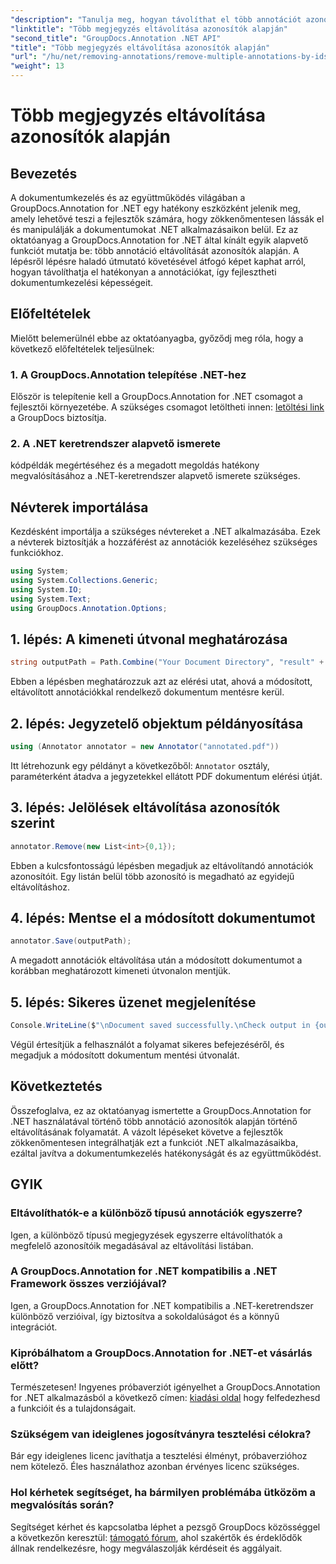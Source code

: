 ```yaml
---
"description": "Tanulja meg, hogyan távolíthat el több annotációt azonosítók alapján .NET-ben a GroupDocs.Annotation segítségével, könnyedén bővítve dokumentumkezelési képességeit."
"linktitle": "Több megjegyzés eltávolítása azonosítók alapján"
"second_title": "GroupDocs.Annotation .NET API"
"title": "Több megjegyzés eltávolítása azonosítók alapján"
"url": "/hu/net/removing-annotations/remove-multiple-annotations-by-ids/"
"weight": 13
---
```


# Több megjegyzés eltávolítása azonosítók alapján

## Bevezetés
A dokumentumkezelés és az együttműködés világában a GroupDocs.Annotation for .NET egy hatékony eszközként jelenik meg, amely lehetővé teszi a fejlesztők számára, hogy zökkenőmentesen lássák el és manipulálják a dokumentumokat .NET alkalmazásaikon belül. Ez az oktatóanyag a GroupDocs.Annotation for .NET által kínált egyik alapvető funkciót mutatja be: több annotáció eltávolítását azonosítók alapján. A lépésről lépésre haladó útmutató követésével átfogó képet kaphat arról, hogyan távolíthatja el hatékonyan a annotációkat, így fejlesztheti dokumentumkezelési képességeit.
## Előfeltételek
Mielőtt belemerülnél ebbe az oktatóanyagba, győződj meg róla, hogy a következő előfeltételek teljesülnek:
### 1. A GroupDocs.Annotation telepítése .NET-hez
Először is telepítenie kell a GroupDocs.Annotation for .NET csomagot a fejlesztői környezetébe. A szükséges csomagot letöltheti innen: [letöltési link](https://releases.groupdocs.com/annotation/net/) a GroupDocs biztosítja.
### 2. A .NET keretrendszer alapvető ismerete
kódpéldák megértéséhez és a megadott megoldás hatékony megvalósításához a .NET-keretrendszer alapvető ismerete szükséges.

## Névterek importálása
Kezdésként importálja a szükséges névtereket a .NET alkalmazásába. Ezek a névterek biztosítják a hozzáférést az annotációk kezeléséhez szükséges funkciókhoz.
```csharp
using System;
using System.Collections.Generic;
using System.IO;
using System.Text;
using GroupDocs.Annotation.Options;
```

## 1. lépés: A kimeneti útvonal meghatározása
```csharp
string outputPath = Path.Combine("Your Document Directory", "result" + Path.GetExtension("input.pdf"));
```
Ebben a lépésben meghatározzuk azt az elérési utat, ahová a módosított, eltávolított annotációkkal rendelkező dokumentum mentésre kerül.
## 2. lépés: Jegyzetelő objektum példányosítása
```csharp
using (Annotator annotator = new Annotator("annotated.pdf"))
```
Itt létrehozunk egy példányt a következőből: `Annotator` osztály, paraméterként átadva a jegyzetekkel ellátott PDF dokumentum elérési útját.
## 3. lépés: Jelölések eltávolítása azonosítók szerint
```csharp
annotator.Remove(new List<int>{0,1});
```
Ebben a kulcsfontosságú lépésben megadjuk az eltávolítandó annotációk azonosítóit. Egy listán belül több azonosító is megadható az egyidejű eltávolításhoz.
## 4. lépés: Mentse el a módosított dokumentumot
```csharp
annotator.Save(outputPath);
```
A megadott annotációk eltávolítása után a módosított dokumentumot a korábban meghatározott kimeneti útvonalon mentjük.
## 5. lépés: Sikeres üzenet megjelenítése
```csharp
Console.WriteLine($"\nDocument saved successfully.\nCheck output in {outputPath}.");
```
Végül értesítjük a felhasználót a folyamat sikeres befejezéséről, és megadjuk a módosított dokumentum mentési útvonalát.

## Következtetés
Összefoglalva, ez az oktatóanyag ismertette a GroupDocs.Annotation for .NET használatával történő több annotáció azonosítók alapján történő eltávolításának folyamatát. A vázolt lépéseket követve a fejlesztők zökkenőmentesen integrálhatják ezt a funkciót .NET alkalmazásaikba, ezáltal javítva a dokumentumkezelés hatékonyságát és az együttműködést.
## GYIK
### Eltávolíthatók-e a különböző típusú annotációk egyszerre?
Igen, a különböző típusú megjegyzések egyszerre eltávolíthatók a megfelelő azonosítóik megadásával az eltávolítási listában.
### A GroupDocs.Annotation for .NET kompatibilis a .NET Framework összes verziójával?
Igen, a GroupDocs.Annotation for .NET kompatibilis a .NET-keretrendszer különböző verzióival, így biztosítva a sokoldalúságot és a könnyű integrációt.
### Kipróbálhatom a GroupDocs.Annotation for .NET-et vásárlás előtt?
Természetesen! Ingyenes próbaverziót igényelhet a GroupDocs.Annotation for .NET alkalmazásból a következő címen: [kiadási oldal](https://releases.groupdocs.com/) hogy felfedezhesd a funkcióit és a tulajdonságait.
### Szükségem van ideiglenes jogosítványra tesztelési célokra?
Bár egy ideiglenes licenc javíthatja a tesztelési élményt, próbaverzióhoz nem kötelező. Éles használathoz azonban érvényes licenc szükséges.
### Hol kérhetek segítséget, ha bármilyen problémába ütközöm a megvalósítás során?
Segítséget kérhet és kapcsolatba léphet a pezsgő GroupDocs közösséggel a következőn keresztül: [támogató fórum](https://forum.groupdocs.com/c/annotation/10), ahol szakértők és érdeklődők állnak rendelkezésre, hogy megválaszolják kérdéseit és aggályait.